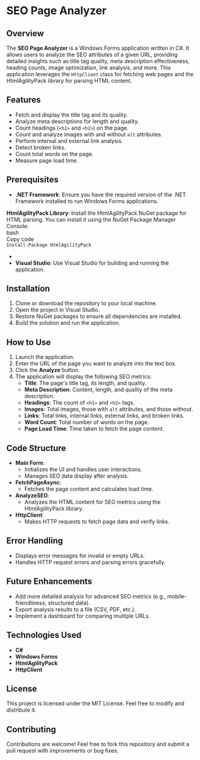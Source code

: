 # **SEO Page Analyzer**

## **Overview**

The **SEO Page Analyzer** is a Windows Forms application written in C\#. It allows users to analyze the SEO attributes of a given URL, providing detailed insights such as title tag quality, meta description effectiveness, heading counts, image optimization, link analysis, and more. This application leverages the `HttpClient` class for fetching web pages and the HtmlAgilityPack library for parsing HTML content.

## **Features**

* Fetch and display the title tag and its quality.  
* Analyze meta descriptions for length and quality.  
* Count headings (`<h1>` and `<h2>`) on the page.  
* Count and analyze images with and without `alt` attributes.  
* Perform internal and external link analysis.  
* Detect broken links.  
* Count total words on the page.  
* Measure page load time.

## **Prerequisites**

* **.NET Framework**: Ensure you have the required version of the .NET Framework installed to run Windows Forms applications.

**HtmlAgilityPack Library**: Install the HtmlAgilityPack NuGet package for HTML parsing. You can install it using the NuGet Package Manager Console:  
bash  
Copy code  
`Install-Package HtmlAgilityPack`

*   
* **Visual Studio**: Use Visual Studio for building and running the application.

## **Installation**

1. Clone or download the repository to your local machine.  
2. Open the project in Visual Studio.  
3. Restore NuGet packages to ensure all dependencies are installed.  
4. Build the solution and run the application.

## **How to Use**

1. Launch the application.  
2. Enter the URL of the page you want to analyze into the text box.  
3. Click the **Analyze** button.  
4. The application will display the following SEO metrics:  
   * **Title**: The page's title tag, its length, and quality.  
   * **Meta Description**: Content, length, and quality of the meta description.  
   * **Headings**: The count of `<h1>` and `<h2>` tags.  
   * **Images**: Total images, those with `alt` attributes, and those without.  
   * **Links**: Total links, internal links, external links, and broken links.  
   * **Word Count**: Total number of words on the page.  
   * **Page Load Time**: Time taken to fetch the page content.

## **Code Structure**

* **Main Form**:  
  * Initializes the UI and handles user interactions.  
  * Manages SEO data display after analysis.  
* **FetchPageAsync**:  
  * Fetches the page content and calculates load time.  
* **AnalyzeSEO**:  
  * Analyzes the HTML content for SEO metrics using the HtmlAgilityPack library.  
* **HttpClient**:  
  * Makes HTTP requests to fetch page data and verify links.

## **Error Handling**

* Displays error messages for invalid or empty URLs.  
* Handles HTTP request errors and parsing errors gracefully.

## **Future Enhancements**

* Add more detailed analysis for advanced SEO metrics (e.g., mobile-friendliness, structured data).  
* Export analysis results to a file (CSV, PDF, etc.).  
* Implement a dashboard for comparing multiple URLs.

## **Technologies Used**

* **C\#**  
* **Windows Forms**  
* **HtmlAgilityPack**  
* **HttpClient**

## **License**

This project is licensed under the MIT License. Feel free to modify and distribute it.

## **Contributing**

Contributions are welcome\! Feel free to fork this repository and submit a pull request with improvements or bug fixes.

